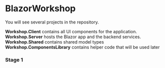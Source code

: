 # BlazorWorkshop


You will see several projects in the repository.

**Workshop.Client** contains all UI components for the application.  
**Workshop.Server** hosts the Blazor app and the backend services.  
**Workshop.Shared** contains shared model types  
**Workshop.ComponentsLibrary** contains helper code that will be used later


### Stage 1

